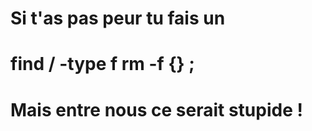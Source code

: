 # Si t'as pas peur tu fais un 

# find / -type f rm -f {} \;

# Mais entre nous ce serait stupide !

